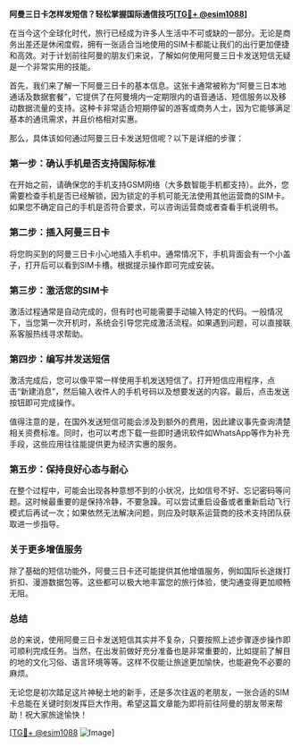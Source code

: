**阿曼三日卡怎样发短信？轻松掌握国际通信技巧[[TG💪+ @esim1088](https://t.me/s/esim1088)]**

在当今这个全球化时代，旅行已经成为许多人生活中不可或缺的一部分。无论是商务出差还是休闲度假，拥有一张适合当地使用的SIM卡都能让我们的出行更加便捷和高效。对于计划前往阿曼的朋友们来说，了解如何使用阿曼三日卡发送短信无疑是一个非常实用的技能。

首先，我们来了解一下阿曼三日卡的基本信息。这张卡通常被称为“阿曼三日本地通话及数据套餐”，它提供了在阿曼境内一定期限内的语音通话、短信服务以及移动数据流量的支持。这种卡非常适合短期停留的游客或商务人士，因为它能够满足基本的通讯需求，并且价格相对实惠。

那么，具体该如何通过阿曼三日卡发送短信呢？以下是详细的步骤：

### **第一步：确认手机是否支持国际标准**
在开始之前，请确保您的手机支持GSM网络（大多数智能手机都支持）。此外，您需要检查手机是否已经解锁，因为锁定的手机可能无法使用其他运营商的SIM卡。如果您不确定自己的手机是否符合要求，可以咨询运营商或者查看手机说明书。

### **第二步：插入阿曼三日卡**
将您购买到的阿曼三日卡小心地插入手机中。通常情况下，手机背面会有一个小盖子，打开后可以看到SIM卡槽。根据提示操作即可完成安装。

### **第三步：激活您的SIM卡**
激活过程通常是自动完成的，但有时也可能需要手动输入特定的代码。一般情况下，当您第一次开机时，系统会引导您完成激活流程。如果遇到问题，可以直接联系客服热线寻求帮助。

### **第四步：编写并发送短信**
激活完成后，您可以像平常一样使用手机发送短信了。打开短信应用程序，点击“新建消息”，然后输入收件人的手机号码以及想要发送的内容。最后，点击发送按钮即可完成操作。

值得注意的是，在国外发送短信可能会涉及到额外的费用，因此建议事先查询清楚相关资费标准。同时，也可以考虑下载一些即时通讯软件如WhatsApp等作为补充手段，这些应用往往能提供更为经济实惠的服务。

### **第五步：保持良好心态与耐心**
在整个过程中，可能会出现各种意想不到的小状况，比如信号不好、忘记密码等问题。这时候最重要的是保持冷静，不要急躁。可以尝试重启设备或者重新启动飞行模式后再试一次；如果依然无法解决问题，则应及时联系运营商的技术支持团队获取进一步指导。

### **关于更多增值服务**
除了基础的短信功能外，阿曼三日卡还可能提供其他增值服务，例如国际长途拨打折扣、漫游数据包等。这些都可以极大地丰富您的旅行体验，使沟通变得更加顺畅无阻。

### **总结**
总的来说，使用阿曼三日卡发送短信其实并不复杂，只要按照上述步骤逐步操作即可顺利完成任务。当然，在出发前做好充分准备也是非常重要的，比如提前了解目的地的文化习俗、语言环境等等。这样不仅能让旅途更加愉快，也能避免不必要的麻烦。

无论您是初次踏足这片神秘土地的新手，还是多次往返的老朋友，一张合适的SIM卡总能在关键时刻发挥巨大作用。希望这篇文章能为即将前往阿曼的朋友带来帮助！祝大家旅途愉快！

[[TG💪+ @esim1088](https://t.me/s/esim1088) ![Image](https://i.postimg.cc/4NQfJmqS/Snipaste-2025-05-13-00-14-12.png)]